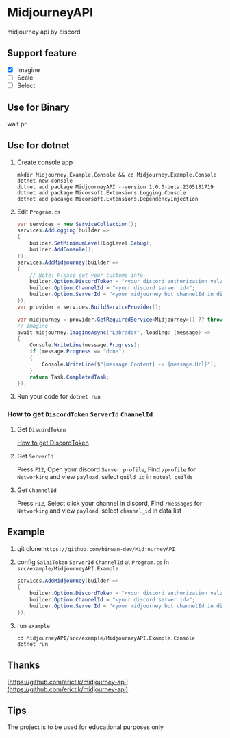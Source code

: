 # MidjourneyAPI

midjourney api by discord

## Support feature

- [x] Imagine
- [ ] Scale 
- [ ] Select

## Use for Binary

wait pr

## Use for dotnet

1. Create console app

   ```shell
   mkdir Midjourney.Example.Console && cd Midjourney.Example.Console
   dotnet new console
   dotnet add package MidjourneyAPI --version 1.0.0-beta.2305181719
   dotnet add package Micorsoft.Extensions.Logging.Console
   dotnet add pacakge Micorsoft.Extensions.DependencyInjection
   ```

2. Edit `Program.cs`

   ```c#
   var services = new ServiceCollection();
   services.AddLogging(builder =>
   {
       builder.SetMinimumLevel(LogLevel.Debug);
       builder.AddConsole();
   });
   services.AddMidjourney(builder =>
   {
       // Note: Please set your custome info.
       builder.Option.DiscordToken = "<your discord authorization value>";
       builder.Option.ChannelId = "<your discord server id>";
       builder.Option.ServerId = "<your midjourney bot channelId in discord>";
   });
   var provider = services.BuildServiceProvider();

   var midjourney = provider.GetRequiredService<Midjourney>() ?? throw new ArgumentNullException(nameof(Midjourney));
   // Imagine
   await midjourney.ImagineAsync("Labrador", loading: (message) =>
   {
       Console.WriteLine(message.Progress);
       if (message.Progress == "done")
       {
           Console.WriteLine($"{message.Content} -> {message.Url}");
       }
       return Task.CompletedTask;
   });
   ```

3. Run your code for `dotnet run`

### How to get `DiscordToken` `ServerId` `ChannelId`
1. Get `DiscordToken`

   [How to get DiscordToken](https://www.androidauthority.com/get-discord-token-3149920/)


2. Get `ServerId`

   Press `F12`, Open your discord `Server profile`, Find `/profile` for `Networking` and view `payload`, select `guild_id` in `mutual_guilds`


3. Get `ChannelId`

   Press `F12`, Select click your channel in discord, Find `/messages` for `Networking` and view `payload`, select `channel_id` in data list

## Example

1. git clone `https://github.com/binwan-dev/MidjourneyAPI`

2. config `SalaiToken` `ServerId` `ChannelId` at `Program.cs` in `src/example/MidjourneyAPI.Example`

   ```c#
   services.AddMidjourney(builder =>
   {
       builder.Option.DiscordToken = "<your discord authorization value>";
       builder.Option.ChannelId = "<your discord server id>";
       builder.Option.ServerId = "<your midjourney bot channelId in discord>";
   });
   ```

2. run `example`

   ``` shell
   cd MidjourneyAPI/src/example/MidjourneyAPI.Example.Console
   dotnet run 
   ```

## Thanks

[https://github.com/erictik/midjourney-api](https://github.com/erictik/midjourney-api)

## Tips
   The project is to be used for educational purposes only
